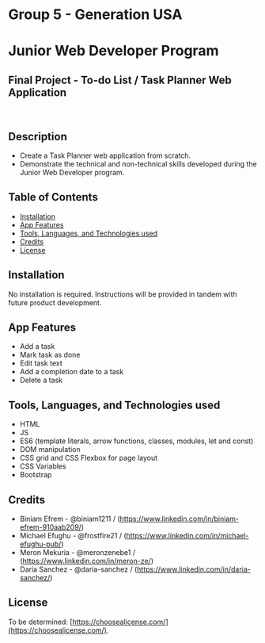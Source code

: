 # Group 5 - Generation USA
# Junior Web Developer Program
## Final Project - To-do List / Task Planner Web Application 
&ensp;
## Description

- Create a Task Planner web application from scratch.
- Demonstrate the technical and non-technical skills developed during the Junior Web Developer program.

## Table of Contents

- [Installation](#installation)
- [App Features](#app-features)
- [Tools, Languages, and Technologies used](#tools-languages-and-technologies-used)
- [Credits](#credits)
- [License](#license)

## Installation

No installation is required.  Instructions will be provided in tandem with future product development.  

## App Features

- Add a task
- Mark task as done
- Edit task text
- Add a completion date to a task
- Delete a task

## Tools, Languages, and Technologies used

- HTML
- JS
- ES6 (template literals, arrow functions, classes, modules, let and const)
- DOM manipulation
- CSS grid and CSS Flexbox for page layout
- CSS Variables
- Bootstrap

## Credits

- Biniam Efrem - @biniam1211 / (https://www.linkedin.com/in/biniam-efrem-910aab209/)
- Michael Efughu - @frostfire21 / (https://www.linkedin.com/in/michael-efughu-pub/)
- Meron Mekuria - @meronzenebe1  /  (https://www.linkedin.com/in/meron-ze/)
- Daria Sanchez - @daria-sanchez / (https://www.linkedin.com/in/daria-sanchez/)

## License

To be determined: [https://choosealicense.com/](https://choosealicense.com/).